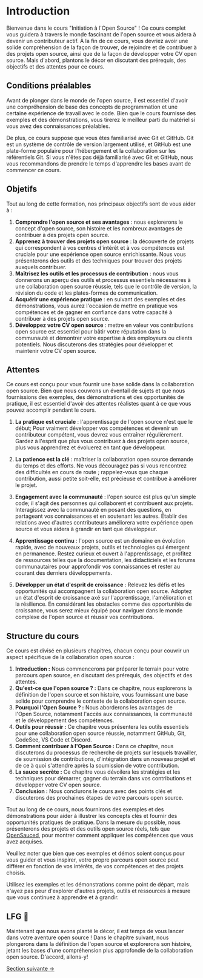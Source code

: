 # Introduction
Bienvenue dans le cours "Initiation à l'Open Source" ! Ce cours complet vous guidera à travers le monde fascinant de l'open source et vous aidera à devenir un contributeur actif.
À la fin de ce cours, vous devriez avoir une solide compréhension de la façon de trouver, de rejoindre et de contribuer à des projets open source, ainsi que de la façon de développer votre CV open source.
Mais d'abord, plantons le décor en discutant des prérequis, des objectifs et des attentes pour ce cours.

## Conditions préalables

Avant de plonger dans le monde de l'open source, il est essentiel d'avoir une compréhension de base des concepts de programmation et une certaine expérience de travail avec le code.
Bien que le cours fournisse des exemples et des démonstrations, vous tirerez le meilleur parti du matériel si vous avez des connaissances préalables.

De plus, ce cours suppose que vous êtes familiarisé avec Git et GitHub.
Git est un système de contrôle de version largement utilisé, et GitHub est une plate-forme populaire pour l'hébergement et la collaboration sur les référentiels Git.
Si vous n'êtes pas déjà familiarisé avec Git et GitHub, nous vous recommandons de prendre le temps d'apprendre les bases avant de commencer ce cours.

## Objetifs 
Tout au long de cette formation, nos principaux objectifs sont de vous aider à :

1. **Comprendre l'open source et ses avantages** : nous explorerons le concept d'open source, son histoire et les nombreux avantages de contribuer à des projets open source.
2. **Apprenez à trouver des projets open source** : la découverte de projets qui correspondent à vos centres d'intérêt et à vos compétences est cruciale pour une expérience open source enrichissante. Nous vous présenterons des outils et des techniques pour trouver des projets auxquels contribuer.
3. **Maîtrisez les outils et les processus de contribution** : nous vous donnerons un aperçu des outils et processus essentiels nécessaires à une collaboration open source réussie, tels que le contrôle de version, la révision du code et les plates-formes de communication.
4. **Acquérir une expérience pratique** : en suivant des exemples et des démonstrations, vous aurez l'occasion de mettre en pratique vos compétences et de gagner en confiance dans votre capacité à contribuer à des projets open source.
5. **Développez votre CV open source** : mettre en valeur vos contributions open source est essentiel pour bâtir votre réputation dans la communauté et démontrer votre expertise à des employeurs ou clients potentiels.
Nous discuterons des stratégies pour développer et maintenir votre CV open source.
## Attentes

Ce cours est conçu pour vous fournir une base solide dans la collaboration open source.
Bien que nous couvrons un éventail de sujets et que nous fournissions des exemples, des démonstrations et des opportunités de pratique, il est essentiel d'avoir des attentes réalistes quant à ce que vous pouvez accomplir pendant le cours.

1. **La pratique est cruciale** : l'apprentissage de l'open source n'est que le début;
Pour vraiment développer vos compétences et devenir un contributeur compétent, vous devrez vous entraîner régulièrement.
Gardez à l'esprit que plus vous contribuez à des projets open source, plus vous apprendrez et évoluerez en tant que développeur.

2. **La patience est la clé** : maîtriser la collaboration open source demande du temps et des efforts. Ne vous découragez pas si vous rencontrez des difficultés en cours de route ; rappelez-vous que chaque contribution, aussi petite soit-elle, est précieuse et contribue à améliorer le projet.

3. **Engagement avec la communauté** : l'open source est plus qu'un simple code; 
il s'agit des personnes qui collaborent et contribuent aux projets.
Interagissez avec la communauté en posant des questions, en partageant vos connaissances et en soutenant les autres.
Établir des relations avec d'autres contributeurs améliorera votre expérience open source et vous aidera à grandir en tant que développeur.

4. **Apprentissage continu** : l'open source est un domaine en évolution rapide, avec de nouveaux projets, outils et technologies qui émergent en permanence.
Restez curieux et ouvert à l'apprentissage, et profitez de ressources telles que la documentation, les didacticiels et les forums communautaires pour approfondir vos connaissances et rester au courant des derniers développements.

5. **Développer un état d'esprit de croissance** : Relevez les défis et les opportunités qui accompagnent la collaboration open source.
Adoptez un état d'esprit de croissance axé sur l'apprentissage, l'amélioration et la résilience.
En considérant les obstacles comme des opportunités de croissance, vous serez mieux équipé pour naviguer dans le monde complexe de l'open source et réussir vos contributions.
## Structure du cours

Ce cours est divisé en plusieurs chapitres, chacun conçu pour couvrir un aspect spécifique de la collaboration open source :

1. **Introduction :** Nous commencerons par préparer le terrain pour votre parcours open source, en discutant des prérequis, des objectifs et des attentes.
1. **Qu'est-ce que l'open source ? :** Dans ce chapitre, nous explorerons la définition de l'open source et son histoire, vous fournissant une base solide pour comprendre le contexte de la collaboration open source.
1. **Pourquoi l'Open Source ? :** Nous aborderons les avantages de l'Open Source, notamment l'accès aux connaissances, la communauté et le développement des compétences.
1. **Outils pour réussir :** Ce chapitre vous présentera les outils essentiels pour une collaboration open source réussie, notamment GitHub, Git, CodeSee, VS Code et Discord.
1. **Comment contribuer à l'Open Source :** Dans ce chapitre, nous discuterons du processus de recherche de projets sur lesquels travailler, de soumission de contributions, d'intégration dans un nouveau projet et de ce à quoi s'attendre après la soumission de votre contribution.
1. **La sauce secrète :** Ce chapitre vous dévoilera les stratégies et les techniques pour démarrer, gagner du terrain dans vos contributions et développer votre CV open source.
1. **Conclusion :** Nous conclurons le cours avec des points clés et discuterons des prochaines étapes de votre parcours open source.

Tout au long de ce cours, nous fournirons des exemples et des démonstrations pour aider à illustrer les concepts clés et fournir des opportunités pratiques de pratique.
Dans la mesure du possible, nous présenterons des projets et des outils open source réels, tels que [OpenSauced](https://opensauced.pizza/), pour montrer comment appliquer les compétences que vous avez acquises.

Veuillez noter que bien que ces exemples et démos soient conçus pour vous guider et vous inspirer, votre propre parcours open source peut différer en fonction de vos intérêts, de vos compétences et des projets choisis.

Utilisez les exemples et les démonstrations comme point de départ, mais n'ayez pas peur d'explorer d'autres projets, outils et ressources à mesure que vous continuez à apprendre et à grandir.

## LFG 🚀

Maintenant que nous avons planté le décor, il est temps de vous lancer dans votre aventure open source ! Dans le chapitre suivant, nous plongerons dans la définition de l'open source et explorerons son histoire, jetant les bases d'une compréhension plus approfondie de la collaboration open source. D'accord, allons-y!

[Section suivante ->](02-qu-est-ce-que-l-open-source.md)
